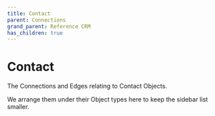 ```yaml
---
title: Contact
parent: Connections
grand_parent: Reference CRM
has_children: true
---
```


# Contact

The Connections and Edges relating to Contact Objects.

We arrange them under their Object types here to keep the sidebar list smaller.


